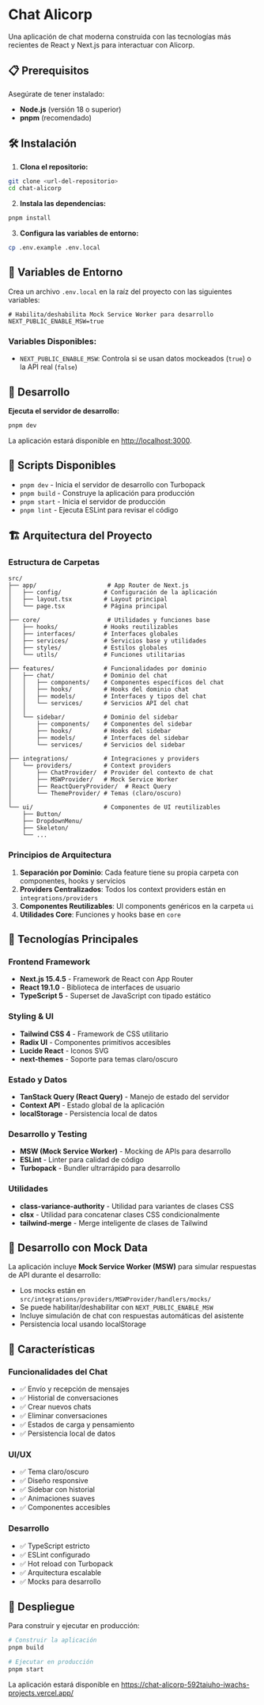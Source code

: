 # Chat Alicorp

Una aplicación de chat moderna construida con las tecnologías más recientes de React y Next.js para interactuar con Alicorp.

## 📋 Prerequisitos

Asegúrate de tener instalado:

- **Node.js** (versión 18 o superior)
- **pnpm** (recomendado)

## 🛠️ Instalación

1. **Clona el repositorio:**

```bash
git clone <url-del-repositorio>
cd chat-alicorp
```

2. **Instala las dependencias:**

```bash
pnpm install
```

3. **Configura las variables de entorno:**

```bash
cp .env.example .env.local
```

## 🔧 Variables de Entorno

Crea un archivo `.env.local` en la raíz del proyecto con las siguientes variables:

```env
# Habilita/deshabilita Mock Service Worker para desarrollo
NEXT_PUBLIC_ENABLE_MSW=true
```

### Variables Disponibles:

- `NEXT_PUBLIC_ENABLE_MSW`: Controla si se usan datos mockeados (`true`) o la API real (`false`)

## 🚀 Desarrollo

**Ejecuta el servidor de desarrollo:**

```bash
pnpm dev
```

La aplicación estará disponible en [http://localhost:3000](http://localhost:3000).

## 📝 Scripts Disponibles

- `pnpm dev` - Inicia el servidor de desarrollo con Turbopack
- `pnpm build` - Construye la aplicación para producción
- `pnpm start` - Inicia el servidor de producción
- `pnpm lint` - Ejecuta ESLint para revisar el código

## 🏗️ Arquitectura del Proyecto

### Estructura de Carpetas

```
src/
├── app/                    # App Router de Next.js
│   ├── config/            # Configuración de la aplicación
│   ├── layout.tsx         # Layout principal
│   └── page.tsx           # Página principal
│
├── core/                   # Utilidades y funciones base
│   ├── hooks/             # Hooks reutilizables
│   ├── interfaces/        # Interfaces globales
│   ├── services/          # Servicios base y utilidades
│   ├── styles/            # Estilos globales
│   └── utils/             # Funciones utilitarias
│
├── features/              # Funcionalidades por dominio
│   ├── chat/              # Dominio del chat
│   │   ├── components/    # Componentes específicos del chat
│   │   ├── hooks/         # Hooks del dominio chat
│   │   ├── models/        # Interfaces y tipos del chat
│   │   └── services/      # Servicios API del chat
│   │
│   └── sidebar/           # Dominio del sidebar
│       ├── components/    # Componentes del sidebar
│       ├── hooks/         # Hooks del sidebar
│       ├── models/        # Interfaces del sidebar
│       └── services/      # Servicios del sidebar
│
├── integrations/          # Integraciones y providers
│   └── providers/         # Context providers
│       ├── ChatProvider/  # Provider del contexto de chat
│       ├── MSWProvider/   # Mock Service Worker
│       ├── ReactQueryProvider/  # React Query
│       └── ThemeProvider/ # Temas (claro/oscuro)
│
└── ui/                    # Componentes de UI reutilizables
    ├── Button/
    ├── DropdownMenu/
    ├── Skeleton/
    └── ...
```

### Principios de Arquitectura

1. **Separación por Dominio**: Cada feature tiene su propia carpeta con componentes, hooks y servicios
2. **Providers Centralizados**: Todos los context providers están en `integrations/providers`
3. **Componentes Reutilizables**: UI components genéricos en la carpeta `ui`
4. **Utilidades Core**: Funciones y hooks base en `core`

## 🚀 Tecnologías Principales

### Frontend Framework

- **Next.js 15.4.5** - Framework de React con App Router
- **React 19.1.0** - Biblioteca de interfaces de usuario
- **TypeScript 5** - Superset de JavaScript con tipado estático

### Styling & UI

- **Tailwind CSS 4** - Framework de CSS utilitario
- **Radix UI** - Componentes primitivos accesibles
- **Lucide React** - Iconos SVG
- **next-themes** - Soporte para temas claro/oscuro

### Estado y Datos

- **TanStack Query (React Query)** - Manejo de estado del servidor
- **Context API** - Estado global de la aplicación
- **localStorage** - Persistencia local de datos

### Desarrollo y Testing

- **MSW (Mock Service Worker)** - Mocking de APIs para desarrollo
- **ESLint** - Linter para calidad de código
- **Turbopack** - Bundler ultrarrápido para desarrollo

### Utilidades

- **class-variance-authority** - Utilidad para variantes de clases CSS
- **clsx** - Utilidad para concatenar clases CSS condicionalmente
- **tailwind-merge** - Merge inteligente de clases de Tailwind

## 🧪 Desarrollo con Mock Data

La aplicación incluye **Mock Service Worker (MSW)** para simular respuestas de API durante el desarrollo:

- Los mocks están en `src/integrations/providers/MSWProvider/handlers/mocks/`
- Se puede habilitar/deshabilitar con `NEXT_PUBLIC_ENABLE_MSW`
- Incluye simulación de chat con respuestas automáticas del asistente
- Persistencia local usando localStorage

## 🎨 Características

### Funcionalidades del Chat

- ✅ Envío y recepción de mensajes
- ✅ Historial de conversaciones
- ✅ Crear nuevos chats
- ✅ Eliminar conversaciones
- ✅ Estados de carga y pensamiento
- ✅ Persistencia local de datos

### UI/UX

- ✅ Tema claro/oscuro
- ✅ Diseño responsive
- ✅ Sidebar con historial
- ✅ Animaciones suaves
- ✅ Componentes accesibles

### Desarrollo

- ✅ TypeScript estricto
- ✅ ESLint configurado
- ✅ Hot reload con Turbopack
- ✅ Arquitectura escalable
- ✅ Mocks para desarrollo

## 🚢 Despliegue

Para construir y ejecutar en producción:

```bash
# Construir la aplicación
pnpm build

# Ejecutar en producción
pnpm start
```

La aplicación estará disponible en https://chat-alicorp-592taiuho-iwachs-projects.vercel.app/
